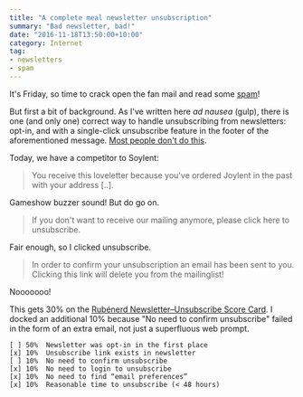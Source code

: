 ```yaml
---
title: "A complete meal newsletter unsubscription"
summary: "Bad newsletter, bad!"
date: "2016-11-18T13:50:00+10:00"
category: Internet
tag: 
- newsletters
- spam
---
```

It's Friday, so time to crack open the fan mail and read some [spam]!

But first a bit of background. As I've written here *ad nausea* (gulp), there is one (and only one) correct way to handle unsubscribing from newsletters: opt-in, and with a single-click unsubscribe feature in the footer of the aforementioned message. [Most people don't do this].

Today, we have a competitor to Soylent:

> You receive this loveletter because you've ordered Joylent in the past with your address [..].

Gameshow buzzer sound! But do go on.

> If you don't want to receive our mailing anymore, please click here to unsubscribe. 

Fair enough, so I clicked unsubscribe.

> In order to confirm your unsubscription an email has been sent to you.
> Clicking this link will delete you from the mailinglist!

Nooooooo!

This gets 30% on the [Rubénerd Newsletter–Unsubscribe Score Card]. I docked an additional 10% because "No need to confirm unsubscribe" failed in the form of an extra email, not just a superfluous web prompt.

    [ ] 50%  Newsletter was opt-in in the first place
    [x] 10%  Unsubscribe link exists in newsletter
    [ ] 10%  No need to confirm unsubscribe
    [x] 10%  No need to login to unsubscribe
    [x] 10%  No need to find “email preferences”
    [x] 10%  Reasonable time to unsubscribe (< 48 hours)

[spam]: https://rubenerd.com/tag/spam/
[Most people don't do this]: https://rubenerd.com/tag/newsletters/
[Rubénerd Newsletter–Unsubscribe Score Card]: https://rubenerd.com/newsletter-unsubscribe-score-card/

